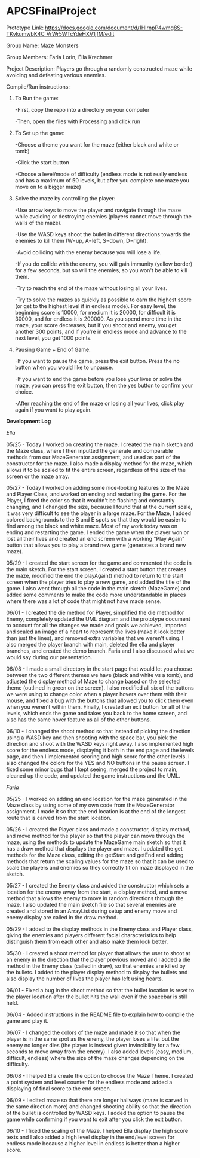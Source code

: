 # APCSFinalProject

Prototype Link: https://docs.google.com/document/d/1HIrnpP4wmg8S-TKvkumwbK4C_VrWr5WTcYdeHXV1jfM/edit

Group Name: Maze Monsters

Group Members: Faria Lorin, Ella Krechmer

Project Description: Players go through a randomly constructed maze while avoiding and defeating various enemies.

Compile/Run instructions:

  1. To Run the game:

      -First, copy the repo into a directory on your computer
      
      -Then, open the files with Processing and click run

  2. To Set up the game:

      -Choose a theme you want for the maze (either black and white or tomb)
      
      -Click the start button
      
      -Choose a level/mode of difficulty (endless mode is not really endless and has a maximum of 50 levels, but after you complete one maze you move on to a bigger maze)

  3. Solve the maze by controlling the player:

      -Use arrow keys to move the player and navigate through the maze while avoiding or destroying enemies (players cannot move through the walls of the maze).
      
      -Use the WASD keys shoot the bullet in different directions towards the enemies to kill them (W=up, A=left, S=down, D=right).
      
      -Avoid colliding with the enemy because you will lose a life.
      
      -If you do collide with the enemy, you will gain immunity (yellow border) for a few seconds, but so will the enemies, so you won't be able to kill them.
      
      -Try to reach the end of the maze without losing all your lives.
      
      -Try to solve the mazes as quickly as possible to earn the highest score (or get to the highest level if in endless mode). For easy level, the beginning score is 10000, for medium it is 20000, for difficult it is 30000, and for endless it is 200000. As you spend more time in the maze, your score decreases, but if you shoot and enemy, you get another 300 points, and if you're in endless mode and advance to the next level, you get 1000 points.

  4. Pausing Game + End of Game:

      -If you want to pause the game, press the exit button. Press the no button when you would like to unpause.
      
      -If you want to end the game before you lose your lives or solve the maze, you can press the exit button, then the yes button to confirm your choice.
      
      -After reaching the end of the maze or losing all your lives, click play again if you want to play again.

__Development Log__

_Ella_

05/25 - Today I worked on creating the maze. I created the main sketch and the Maze class, where I then inputted the generate and comparable methods from our MazeGenerator assignment, and used as part of the constructor for the maze. I also made a display method for the maze, which allows it to be scaled to fit the entire screen, regardless of the size of the screen or the maze array.


05/27 - Today I worked on adding some nice-looking features to the Maze and Player Class, and worked on ending and restarting the game. For the Player, I fixed the color so that it wouldn't be flashing and constantly changing, and I changed the size, because I found that at the current scale, it was very difficult to see the player in a large maze. For the Maze, I added colored backgrounds to the S and E spots so that they would be easier to find among the black and white maze. Most of my work today was on ending and restarting the game. I ended the game when the player won or lost all their lives and created an end screen with a working "Play Again" button that allows you to play a brand new game (generates a brand new maze).

05/29 - I created the start screen for the game and commented the code in the main sketch. For the start screen, I created a start button that creates the maze, modified the end the playAgain() method to return to the start screen when the player tries to play a new game, and added the title of the game. I also went through all the code in the main sketch (MazeGame) and added some comments to make the code more understandable in places where there was a lot of code that might not have made sense.

06/01 - I created the die method for Player, simplified the die method for Enemy, completely updated the UML diagram and the prototype document to account for all the changes we made and goals we achieved, imported and scaled an image of a heart to represent the lives (make it look better than just the lines), and removed extra variables that we weren't using. I also merged the player branch with main, deleted the ella and player branches, and created the demo branch. Faria and I also discussed what we would say during our presentation.

06/08 - I made a small directory in the start page that would let you choose between the two different themes we have (black and white vs a tomb), and adjusted the display method of Maze to change based on the selected theme (outlined in green on the screen). I also modified all six of the buttons we were using to change color when a player hovers over them with their mouse, and fixed a bug with the buttons that allowed you to click them even when you weren't within them. Finally, I created an exit button for all of the levels, which ends the game and takes you back to the home screen, and also has the same hover feature as all of the other buttons.

06/10 - I changed the shoot method so that instead of picking the direction using a WASD key and then shooting with the space bar, you pick the direction and shoot with the WASD keys right away. I also implemented high score for the endless mode, displaying it both in the end page and the levels page, and then I implemented scoring and high score for the other levels. I also changed the colors for the YES and NO buttons in the pause screen. I fixed some minor bugs that I kept seeing, merged the project to main, cleaned up the code, and updated the game instructions and the UML.


_Faria_

05/25 - I worked on adding an end location for the maze generated in the Maze class by using some of my own code from the MazeGenerator assignment. I made it so that the end location is at the end of the longest route that is carved from the start location.


05/26 - I created the Player class and made a constructor, display method, and move method for the player so that the player can move through the maze, using the methods to update the MazeGame main sketch so that it has a draw method that displays the player and maze. I updated the get methods for the Maze class, editing the getStart and getEnd and adding methods that return the scaling values for the maze so that it can be used to scale the players and enemies so they correctly fit on maze displayed in the sketch.


05/27 - I created the Enemy class and added the constructor which sets a location for the enemy away from the start, a display method, and a move method that allows the enemy to move in random directions through the maze. I also updated the main sketch file so that several enemies are created and stored in an ArrayList during setup and enemy move and enemy display are called in the draw method.


05/29 - I added to the display methods in the Enemy class and Player class, giving the enemies and players different facial characteristics to help distinguish them from each other and also make them look better.


05/30 - I created a shoot method for player that allows the user to shoot at an enemy in the direction that the player previous moved and I added a die method in the Enemy class (called in draw), so that enemies are killed by the bullets. I added to the player display method to display the bullets and also display the number of lives the player has left using hearts.


06/01 - Fixed a bug in the shoot method so that the bullet location is reset to the player location after the bullet hits the wall even if the spacebar is still held.


06/04 - Added instructions in the README file to explain how to compile the game and play it.


06/07 - I changed the colors of the maze and made it so that when the player is in the same spot as the enemy, the player loses a life, but the enemy no longer dies (the player is instead given invincibility for a few seconds to move away from the enemy). I also added levels (easy, medium, difficult, endless) where the size of the maze changes depending on the difficulty.


06/08 - I helped Ella create the option to choose the Maze Theme. I created a point system and level counter for the endless mode and added a displaying of final score to the end screen.


06/09 - I edited maze so that there are longer hallways (maze is carved in the same direction more) and changed shooting ability so that the direction of the bullet is controlled by WASD keys. I added the option to pause the game while confirming if you want to exit after you click the exit button.


06/10 - I fixed the scaling of the Maze. I helped Ella display the high score texts and I also added a high level display in the end/level screen for endless mode because a higher level in endless is better than a higher score.
